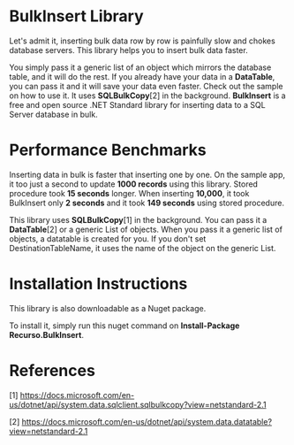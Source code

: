 # BulkInsert Library

Let's admit it, inserting bulk data row by row is painfully slow and chokes database servers. This library helps you to insert bulk data faster. 

You simply pass it a generic list of an object which mirrors the database table, and it will do the rest. If you already have your data in a **DataTable**, you can pass it and it will save your data even faster. Check out the sample on how to use it. It uses **SQLBulkCopy**[2] in the background. **BulkInsert** is a free and open source .NET Standard library for inserting data to a SQL Server database in bulk. 

# Performance Benchmarks

Inserting data in bulk is faster that inserting one by one. On the sample app, it too just a second to update **1000 records** using this library. Stored procedure took **15 seconds** longer. When inserting **10,000**, it took BulkInsert only **2 seconds** and it took **149 seconds** using stored procedure. 

This library uses **SQLBulkCopy**[1] in the background. You can pass it a **DataTable**[2] or a generic List of objects. When you pass it a generic list of objects, a datatable is created for you. If you don't set DestinationTableName, it uses the name of the object on the generic List.

# Installation Instructions

This library is also downloadable as a Nuget package.

To install it, simply run this nuget command on **Install-Package Recurso.BulkInsert**.

# References

[1] https://docs.microsoft.com/en-us/dotnet/api/system.data.sqlclient.sqlbulkcopy?view=netstandard-2.1

[2] https://docs.microsoft.com/en-us/dotnet/api/system.data.datatable?view=netstandard-2.1

